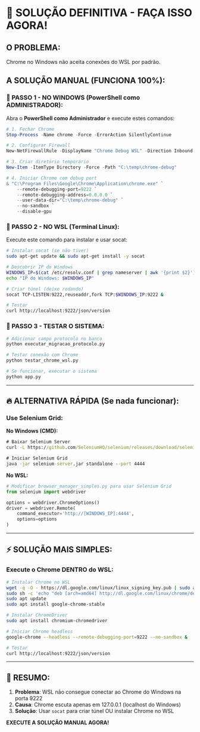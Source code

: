 # 🚨 SOLUÇÃO DEFINITIVA - FAÇA ISSO AGORA!

## O PROBLEMA:
Chrome no Windows não aceita conexões do WSL por padrão.

## A SOLUÇÃO MANUAL (FUNCIONA 100%):

### 📍 PASSO 1 - NO WINDOWS (PowerShell como ADMINISTRADOR):

Abra o **PowerShell como Administrador** e execute estes comandos:

```powershell
# 1. Fechar Chrome
Stop-Process -Name chrome -Force -ErrorAction SilentlyContinue

# 2. Configurar Firewall
New-NetFirewallRule -DisplayName "Chrome Debug WSL" -Direction Inbound -LocalPort 9222 -Protocol TCP -Action Allow

# 3. Criar diretório temporário
New-Item -ItemType Directory -Force -Path "C:\temp\chrome-debug"

# 4. Iniciar Chrome com debug port
& "C:\Program Files\Google\Chrome\Application\chrome.exe" `
    --remote-debugging-port=9222 `
    --remote-debugging-address=0.0.0.0 `
    --user-data-dir="C:\temp\chrome-debug" `
    --no-sandbox `
    --disable-gpu
```

### 📍 PASSO 2 - NO WSL (Terminal Linux):

Execute este comando para instalar e usar socat:

```bash
# Instalar socat (se não tiver)
sudo apt-get update && sudo apt-get install -y socat

# Descobrir IP do Windows
WINDOWS_IP=$(cat /etc/resolv.conf | grep nameserver | awk '{print $2}')
echo "IP do Windows: $WINDOWS_IP"

# Criar túnel (deixe rodando)
socat TCP-LISTEN:9222,reuseaddr,fork TCP:$WINDOWS_IP:9222 &

# Testar
curl http://localhost:9222/json/version
```

### 📍 PASSO 3 - TESTAR O SISTEMA:

```bash
# Adicionar campo protocolo no banco
python executar_migracao_protocolo.py

# Testar conexão com Chrome
python testar_chrome_wsl.py

# Se funcionar, executar o sistema
python app.py
```

---

## 🔥 ALTERNATIVA RÁPIDA (Se nada funcionar):

### Use Selenium Grid:

**No Windows (CMD):**
```cmd
# Baixar Selenium Server
curl -L https://github.com/SeleniumHQ/selenium/releases/download/selenium-4.15.0/selenium-server-4.15.0.jar -o selenium-server.jar

# Iniciar Selenium Grid
java -jar selenium-server.jar standalone --port 4444
```

**No WSL:**
```python
# Modificar browser_manager_simples.py para usar Selenium Grid
from selenium import webdriver

options = webdriver.ChromeOptions()
driver = webdriver.Remote(
    command_executor='http://[WINDOWS_IP]:4444',
    options=options
)
```

---

## ⚡ SOLUÇÃO MAIS SIMPLES:

### Execute o Chrome DENTRO do WSL:

```bash
# Instalar Chrome no WSL
wget -q -O - https://dl.google.com/linux/linux_signing_key.pub | sudo apt-key add -
sudo sh -c 'echo "deb [arch=amd64] http://dl.google.com/linux/chrome/deb/ stable main" > /etc/apt/sources.list.d/google.list'
sudo apt update
sudo apt install google-chrome-stable

# Instalar ChromeDriver
sudo apt install chromium-chromedriver

# Iniciar Chrome headless
google-chrome --headless --remote-debugging-port=9222 --no-sandbox &

# Testar
curl http://localhost:9222/json/version
```

---

## 📝 RESUMO:

1. **Problema**: WSL não consegue conectar ao Chrome do Windows na porta 9222
2. **Causa**: Chrome escuta apenas em 127.0.0.1 (localhost do Windows)
3. **Solução**: Usar `socat` para criar túnel OU instalar Chrome no WSL

**EXECUTE A SOLUÇÃO MANUAL AGORA!**